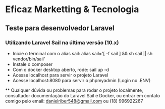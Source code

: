 # Eficaz Marketting & Tecnologia
## Teste para desenvolvedor Laravel

### Utilizando Laravel Sail na última versão (10.x)

* Inicie o terminal com o alias sail: alias sail='[ -f sail ] && sh sail || sh vendor/bin/sail'
* Instale o composer
* Com o docker desktop aberto, rode: sail up -d
* Acesse localhost para servir o projeto Laravel
* Acesse localhost:8080 para servir o phpmyadmin (Login no .ENV)

** Qualquer dúvida ou problemas para rodar o projeto localmente, consultador documentação do Laravel Sail e Docker, ou entrar em contato comigo pelo email: danielriber548@gmail.com ou (18) 996922267

